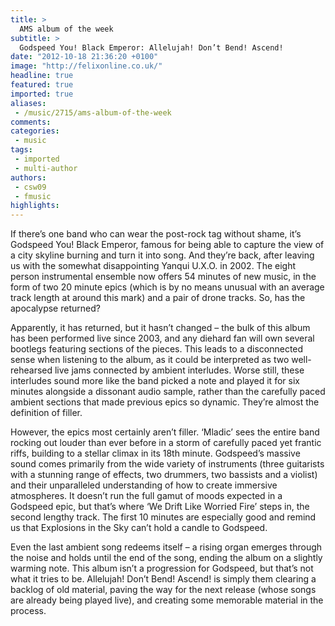 ```yaml
---
title: >
  AMS album of the week
subtitle: >
  Godspeed You! Black Emperor: Allelujah! Don’t Bend! Ascend!
date: "2012-10-18 21:36:20 +0100"
image: "http://felixonline.co.uk/"
headline: true
featured: true
imported: true
aliases:
 - /music/2715/ams-album-of-the-week
comments:
categories:
 - music
tags:
 - imported
 - multi-author
authors:
 - csw09
 - fmusic
highlights:
---
```


If there’s one band who can wear the post-rock tag without shame, it’s Godspeed You! Black Emperor, famous for being able to capture the view of a city skyline burning and turn it into song. And they’re back, after leaving us with the somewhat disappointing Yanqui U.X.O. in 2002. The eight person instrumental ensemble now offers 54 minutes of new music, in the form of two 20 minute epics (which is by no means unusual with an average track length at around this mark) and a pair of drone tracks. So, has the apocalypse returned?

Apparently, it has returned, but it hasn’t changed – the bulk of this album has been performed live since 2003, and any diehard fan will own several bootlegs featuring sections of the pieces. This leads to a disconnected sense when listening to the album, as it could be interpreted as two well-rehearsed live jams connected by ambient interludes. Worse still, these interludes sound more like the band picked a note and played it for six minutes alongside a dissonant audio sample, rather than the carefully paced ambient sections that made previous epics so dynamic. They’re almost the definition of filler.

However, the epics most certainly aren’t filler. ‘Mladic’ sees the entire band rocking out louder than ever before in a storm of carefully paced yet frantic riffs, building to a stellar climax in its 18th minute. Godspeed’s massive sound comes primarily from the wide variety of instruments (three guitarists with a stunning range of effects, two drummers, two bassists and a violist) and their unparalleled understanding of how to create immersive atmospheres. It doesn’t run the full gamut of moods expected in a Godspeed epic, but that’s where ‘We Drift Like Worried Fire’ steps in, the second lengthy track. The first 10 minutes are especially good and remind us that Explosions in the Sky can’t hold a candle to Godspeed.

Even the last ambient song redeems itself – a rising organ emerges through the noise and holds until the end of the song, ending the album on a slightly warming note. This album isn’t a progression for Godspeed, but that’s not what it tries to be. Allelujah! Don’t Bend! Ascend! is simply them clearing a backlog of old material, paving the way for the next release (whose songs are already being played live), and creating some memorable material in the process.
